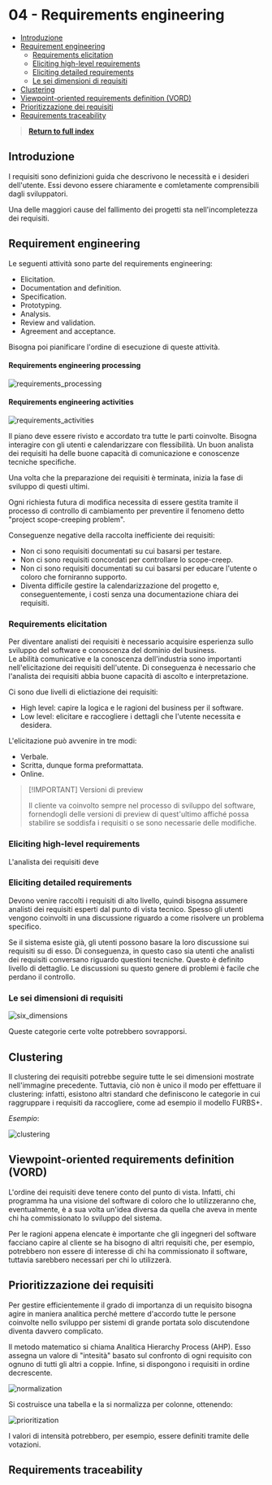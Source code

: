 # 04 - Requirements engineering <!-- omit from toc -->

- [Introduzione](#introduzione)
- [Requirement engineering](#requirement-engineering)
  - [Requirements elicitation](#requirements-elicitation)
  - [Eliciting high-level requirements](#eliciting-high-level-requirements)
  - [Eliciting detailed requirements](#eliciting-detailed-requirements)
  - [Le sei dimensioni di requisiti](#le-sei-dimensioni-di-requisiti)
- [Clustering](#clustering)
- [Viewpoint-oriented requirements definition (VORD)](#viewpoint-oriented-requirements-definition-vord)
- [Prioritizzazione dei requisiti](#prioritizzazione-dei-requisiti)
- [Requirements traceability](#requirements-traceability)

> [**Return to full index**](00%20-%20Index.md)

## Introduzione

I requisiti sono definizioni guida che descrivono le necessità e i desideri dell'utente. Essi devono essere chiaramente e comletamente comprensibili dagli sviluppatori.

Una delle maggiori cause del fallimento dei progetti sta nell'incompletezza dei requisiti.

## Requirement engineering

Le seguenti attività sono parte del requirements engineering:

- Elicitation.
- Documentation and definition.
- Specification.
- Prototyping.
- Analysis.
- Review and validation.
- Agreement and acceptance.

Bisogna poi pianificare l'ordine di esecuzione di queste attività.

#### Requirements engineering processing <!-- omit from toc -->

![requirements_processing](resources\requirements_processing.png)

#### Requirements engineering activities <!-- omit from toc -->

![requirements_activities](/resources/requirements_activities.png)

Il piano deve essere rivisto e accordato tra tutte le parti coinvolte. Bisogna interagire con gli utenti e calendarizzare con flessibilità. Un buon analista dei requisiti ha delle buone capacità di comunicazione e conoscenze tecniche specifiche.

Una volta che la preparazione dei requisiti è terminata, inizia la fase di sviluppo di questi ultimi.

Ogni richiesta futura di modifica necessita di essere gestita tramite il processo di controllo di cambiamento per preventire il fenomeno detto "project scope-creeping problem".

Conseguenze negative della raccolta inefficiente dei requisiti:
- Non ci sono requisiti documentati su cui basarsi per testare.
- Non ci sono requisiti concordati per controllare lo scope-creep.
- Non ci sono requisiti documentati su cui basarsi per educare l'utente o coloro che forniranno supporto.
- Diventa difficile gestire la calendarizzazione del progetto e, conseguentemente, i costi senza una documentazione chiara dei requisiti.

### Requirements elicitation 

Per diventare analisti dei requisiti è necessario acquisire esperienza sullo sviluppo del software e conoscenza del dominio del business. 
\
Le abilità comunicative e la conoscenza dell'industria sono importanti nell'elicitazione dei requisiti dell'utente. Di conseguenza è necessario che l'analista dei requisiti abbia buone capacità di ascolto e interpretazione.

Ci sono due livelli di elictiazione dei requisiti:
- High level: capire la logica e le ragioni del business per il software.
- Low level: elicitare e raccogliere i dettagli che l'utente necessita e desidera.

L'elicitazione può avvenire in tre modi:
- Verbale.
- Scritta, dunque forma preformattata.
- Online.

> [!IMPORTANT] Versioni di preview
>
> Il cliente va coinvolto sempre nel processo di sviluppo del software, fornendogli delle versioni di preview di quest'ultimo affiché possa stabilire se soddisfa i requisiti o se sono necessarie delle modifiche.

### Eliciting high-level requirements

L'analista dei requisiti deve 

### Eliciting detailed requirements

Devono venire raccolti i requisiti di alto livello, quindi bisogna assumere analisti dei requisiti esperti dal punto di vista tecnico. Spesso gli utenti vengono coinvolti in una discussione riguardo a come risolvere un problema specifico.

Se il sistema esiste già, gli utenti possono basare la loro discussione sui requisiti su di esso. Di conseguenza, in questo caso sia utenti che analisti dei requisiti conversano riguardo questioni tecniche. Questo è definito livello di dettaglio. Le discussioni su questo genere di problemi è facile che perdano il controllo.

### Le sei dimensioni di requisiti

![six_dimensions](resources\six_dimensions.png)

Queste categorie certe volte potrebbero sovrapporsi.

## Clustering

Il clustering dei requisiti potrebbe seguire tutte le sei dimensioni mostrate nell'immagine precedente. Tuttavia, ciò non è unico il modo per effettuare il clustering: infatti, esistono altri standard che definiscono le categorie in cui raggruppare i requisiti da raccogliere, come ad esempio il modello FURBS+.

_Esempio_:

![clustering](resources\clustering.png)

## Viewpoint-oriented requirements definition (VORD)

L'ordine dei requisiti deve tenere conto del punto di vista. Infatti, chi programma ha una visione del software di coloro che lo utilizzeranno che, eventualmente, è a sua volta un'idea diversa da quella che aveva in mente chi ha commissionato lo sviluppo del sistema.

Per le ragioni appena elencate è importante che gli ingegneri del software facciano capire al cliente se ha bisogno di altri requisiti che, per esempio, potrebbero non essere di interesse di chi ha commissionato il software, tuttavia sarebbero necessari per chi lo utilizzerà.

## Prioritizzazione dei requisiti

Per gestire efficientemente il grado di importanza di un requisito bisogna agire in maniera analitica perché mettere d'accordo tutte le persone coinvolte nello sviluppo per sistemi di grande portata solo discutendone diventa davvero complicato.

Il metodo matematico si chiama Analitica Hierarchy Process (AHP). Esso assegna un valore di "intesità" basato sul confronto di ogni requisito con ognuno di tutti gli altri a coppie. Infine, si dispongono i requisiti in ordine decrescente.

![normalization](/resources/normalization.png)

Si costruisce una tabella e la si normalizza per colonne, ottenendo:

![prioritization](resources\prioritization.png)

I valori di intensità potrebbero, per esempio, essere definiti tramite delle votazioni.

## Requirements traceability


